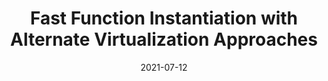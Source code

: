 ---
title: "Fast Function Instantiation with Alternate Virtualization Approaches"
collection: publications
permalink: /publication/2021-07-12-unikernel-lanman
excerpt: 'Vivek Jain, Shixiong Qi, KK Ramakrishnan'
date: 2021-07-12
venue: '2021 IEEE International Symposium on Local and Metropolitan Area Networks (LANMAN)'
paperurl: 'https://ieeexplore.ieee.org/abstract/document/9478808'
---